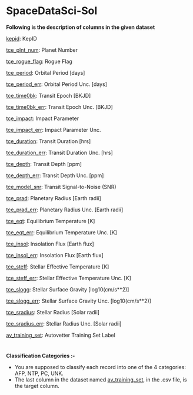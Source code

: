 # SpaceDataSci-SoI

**Following is the description of columns in the given dataset**

<ins>kepid</ins>:          KepID

<ins>tce_plnt_num</ins>:   Planet Number

<ins>tce_rogue_flag</ins>: Rogue Flag

<ins>tce_period</ins>:     Orbital Period [days]

<ins>tce_period_err</ins>: Orbital Period Unc. [days]

<ins>tce_time0bk</ins>:    Transit Epoch [BKJD]

<ins>tce_time0bk_err</ins>: Transit Epoch Unc. [BKJD]

<ins>tce_impact</ins>:     Impact Parameter

<ins>tce_impact_err</ins>: Impact Parameter Unc.

<ins>tce_duration</ins>:   Transit Duration [hrs]

<ins>tce_duration_err</ins>: Transit Duration Unc. [hrs]

<ins>tce_depth</ins>:      Transit Depth [ppm]

<ins>tce_depth_err</ins>:  Transit Depth Unc. [ppm]

<ins>tce_model_snr</ins>:  Transit Signal-to-Noise (SNR)

<ins>tce_prad</ins>:       Planetary Radius [Earth radii]

<ins>tce_prad_err</ins>:   Planetary Radius Unc. [Earth radii]

<ins>tce_eqt</ins>:        Equilibrium Temperature [K]

<ins>tce_eqt_err</ins>:    Equilibrium Temperature Unc. [K]

<ins>tce_insol</ins>:      Insolation Flux [Earth flux]

<ins>tce_insol_err</ins>:  Insolation Flux [Earth flux]

<ins>tce_steff</ins>:      Stellar Effective Temperature [K]

<ins>tce_steff_err</ins>:  Stellar Effective Temperature Unc. [K]

<ins>tce_slogg</ins>:      Stellar Surface Gravity [log10(cm/s**2)]

<ins>tce_slogg_err</ins>:  Stellar Surface Gravity Unc. [log10(cm/s**2)]

<ins>tce_sradius</ins>:    Stellar Radius [Solar radii]

<ins>tce_sradius_err</ins>: Stellar Radius Unc. [Solar radii]

<ins>av_training_set</ins>: Autovetter Training Set Label

#

**Classification Categories :-**
- You are supposed to classify each record into one of the 4 categories: AFP, NTP, PC, UNK.
- The last column in the dataset named <ins>av_training_set</ins>, in the .csv file, is the target column.
